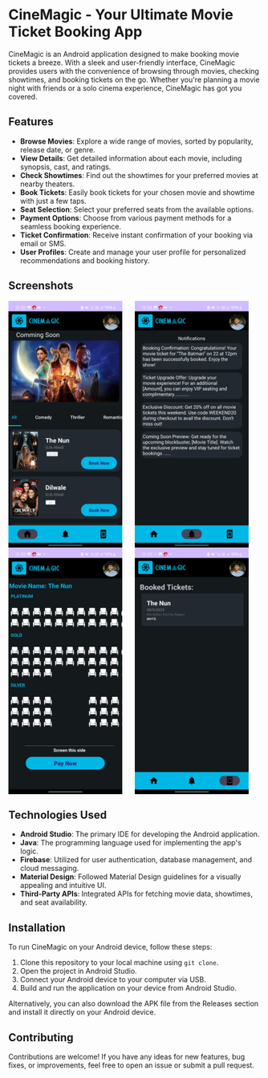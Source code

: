 # CineMagic - Your Ultimate Movie Ticket Booking App

CineMagic is an Android application designed to make booking movie tickets a breeze. With a sleek and user-friendly interface, CineMagic provides users with the convenience of browsing through movies, checking showtimes, and booking tickets on the go. Whether you're planning a movie night with friends or a solo cinema experience, CineMagic has got you covered.

## Features

- **Browse Movies**: Explore a wide range of movies, sorted by popularity, release date, or genre.
- **View Details**: Get detailed information about each movie, including synopsis, cast, and ratings.
- **Check Showtimes**: Find out the showtimes for your preferred movies at nearby theaters.
- **Book Tickets**: Easily book tickets for your chosen movie and showtime with just a few taps.
- **Seat Selection**: Select your preferred seats from the available options.
- **Payment Options**: Choose from various payment methods for a seamless booking experience.
- **Ticket Confirmation**: Receive instant confirmation of your booking via email or SMS.
- **User Profiles**: Create and manage your user profile for personalized recommendations and booking history.

## Screenshots

<div style="display: flex;">
  <img src="screenshots/home_screen.jpg" alt="Home Screen" style="width: 45%; margin-right: 5%;" />
  <img src="screenshots/notifications.jpg" alt="Movie Details" style="width: 45%;" />
</div>

<div style="display: flex;">
  <img src="screenshots/seat_selection.jpg" alt="Seat Selection" style="width: 45%; margin-right: 5%;" />
  <img src="screenshots/booking_confirmation.jpg" alt="Booking Confirmation" style="width: 45%;" />
</div>

## Technologies Used

- **Android Studio**: The primary IDE for developing the Android application.
- **Java**: The programming language used for implementing the app's logic.
- **Firebase**: Utilized for user authentication, database management, and cloud messaging.
- **Material Design**: Followed Material Design guidelines for a visually appealing and intuitive UI.
- **Third-Party APIs**: Integrated APIs for fetching movie data, showtimes, and seat availability.

## Installation

To run CineMagic on your Android device, follow these steps:

1. Clone this repository to your local machine using `git clone`.
2. Open the project in Android Studio.
3. Connect your Android device to your computer via USB.
4. Build and run the application on your device from Android Studio.

Alternatively, you can also download the APK file from the Releases section and install it directly on your Android device.

## Contributing

Contributions are welcome! If you have any ideas for new features, bug fixes, or improvements, feel free to open an issue or submit a pull request.
